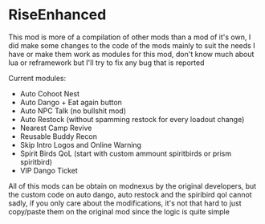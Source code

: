# RiseEnhanced

This mod is more of a compilation of other mods than a mod of it's own, I did make some changes to the code of the mods mainly to suit the needs I have or make them work as modules for this mod, don't know much about lua or reframework but I'll try to fix any bug that is reported

Current modules:

- Auto Cohoot Nest
- Auto Dango + Eat again button
- Auto NPC Talk (no bullshit mod)
- Auto Restock (without spamming restock for every loadout change)
- Nearest Camp Revive
- Reusable Buddy Recon
- Skip Intro Logos and Online Warning
- Spirit Birds QoL (start with custom ammount spiritbirds or prism spiritbird)
- VIP Dango Ticket

All of this mods can be obtain on modnexus by the original developers, but the custom code on auto dango, auto restock and the spiribird qol cannot sadly, if you only care about the modifications, it's not that hard to just copy/paste them on the original mod since the logic is quite simple
